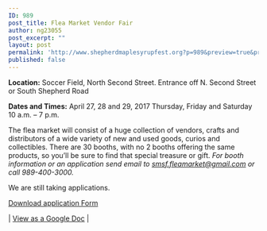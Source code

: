 ```yaml
---
ID: 989
post_title: Flea Market Vendor Fair
author: ng23055
post_excerpt: ""
layout: post
permalink: 'http://www.shepherdmaplesyrupfest.org?p=989&preview=true&preview_id=989'
published: false
---
```

<strong>Location:</strong> Soccer Field, North Second Street. Entrance off  N. Second Street or South Shepherd Road

<strong>Dates and Times:</strong> April 27, 28 and 29, 2017
Thursday, Friday and Saturday
10 a.m. – 7 p.m.

The flea market will consist of a huge collection of vendors, crafts and distributors of a wide variety of new and used goods, curios and collectibles.   There are 30 booths, with no 2 booths offering the same products, so you’ll be sure to find that special treasure or gift.
<em>
For booth information or an application send email to <a href="mailto:smsf.fleamarket@gmail.com">smsf.fleamarket@gmail.com</a> or call 989-400-3000. </em>

We are still taking applications.

<a href="https://drive.google.com/open?id=0B490-AjaRizwOWxPZzFSUGxDMlE">Download application Form</a>

| <a href="https://docs.google.com/document/d/1HF2KoTMkuOogf5k4x8xG9VYMqComkwOC6eP1Ti5Xkz4/edit?usp=sharing">View as a Google Doc</a> |